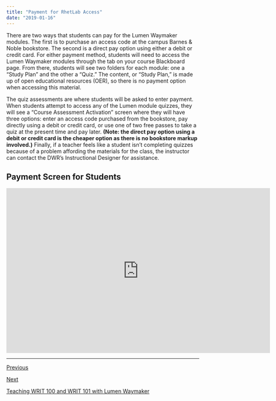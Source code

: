 ```yaml
---
title: "Payment for RhetLab Access"
date: "2019-01-16"
---
```


There are two ways that students can pay for the Lumen Waymaker modules. The first is to purchase an access code at the campus Barnes & Noble bookstore. The second is a direct pay option using either a debit or credit card. For either payment method, students will need to access the Lumen Waymaker modules through the tab on your course Blackboard page. From there, students will see two folders for each module: one a “Study Plan” and the other a “Quiz.” The content, or “Study Plan,” is made up of open educational resources (OER), so there is no payment option when accessing this material.

The quiz assessments are where students will be asked to enter payment. When students attempt to access any of the Lumen module quizzes, they will see a “Course Assessment Activation” screen where they will have three options: enter an access code purchased from the bookstore, pay directly using a debit or credit card, or use one of two free passes to take a quiz at the present time and pay later. **(Note: the direct pay option using a debit or credit card is the cheaper option as there is no bookstore markup involved.)** Finally, if a teacher feels like a student isn’t completing quizzes because of a problem affording the materials for the class, the instructor can contact the DWR’s Instructional Designer for assistance.

## Payment Screen for Students

<iframe src="https://h5p.cwr.olemiss.edu/h5p/embed/65" allowfullscreen="allowfullscreen" width="689" height="431" frameborder="0"></iframe>

* * *

[Previous](/guides/waymaker/blackboard)

[Next](/guides/waymaker/inclass)

[Teaching WRIT 100 and WRIT 101 with Lumen Waymaker](http://library.cwr.olemiss.edu/guides/waymaker)
